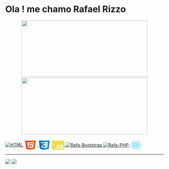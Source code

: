 <h1> Ola ! me chamo Rafael Rizzo </h1>

<div align="center">
  <a href="https://github.com/rafaelRizzo">
  <img height="180em" width="400em" src="https://github-readme-stats.vercel.app/api?username=rafaelRizzo&show_icons=true&theme=dracula&include_all_commits=true&count_private=true"/>
  <img height="180em" width="400em" src="https://github-readme-stats.vercel.app/api/top-langs/?username=rafaelRizzo&layout=compact&langs_count=7&theme=dracula"/>
</div>
  </div>
<div style="display: inline_block"><br>
    <img src="https://img.shields.io/badge/HTML5-E34F26?style=for-the-badge&logo=html5&logoColor=white" alt="HTML"/>
    <img align="center" alt="Rafa-HTML" height="30" width="40" src="https://raw.githubusercontent.com/devicons/devicon/master/icons/html5/html5-original.svg">
    <img align="center" alt="Rafa-CSS" height="30" width="40" src="https://raw.githubusercontent.com/devicons/devicon/master/icons/css3/css3-original.svg">
    <img align="center" alt="Rafa-Js" height="30" width="40" src="https://raw.githubusercontent.com/devicons/devicon/master/icons/javascript/javascript-plain.svg">
    <img align="center" alt="Rafa-Bootstrap" height="30" width="40" src="https://cdn.jsdelivr.net/gh/devicons/devicon/icons/bootstrap/bootstrap-original.svg">  
    <img align="center" alt="Rafa-PHP" height="30" width="40" src="https://raw.githubusercontent.com/jmnote/z-icons/master/svg/php.svg">    
    <img align="center" alt="Rafa-React" height="30" width="40" src="https://raw.githubusercontent.com/devicons/devicon/master/icons/react/react-original.svg">  
  </div>
  <hr>
<div> 
  <a href="https://www.linkedin.com/in/rafael-rizzo-b02547216/" target="_blank"><img src="https://img.shields.io/badge/-LinkedIn-%230077B5?style=for-the-badge&logo=linkedin&logoColor=white" target="_blank"></a> 
   <a href="https://www.instagram.com/rafael_breschi/" target="_blank"><img src="https://img.shields.io/badge/-Instagram-%23E4405F?style=for-the-badge&logo=instagram&logoColor=white" target="_blank"></a> 
</div>
